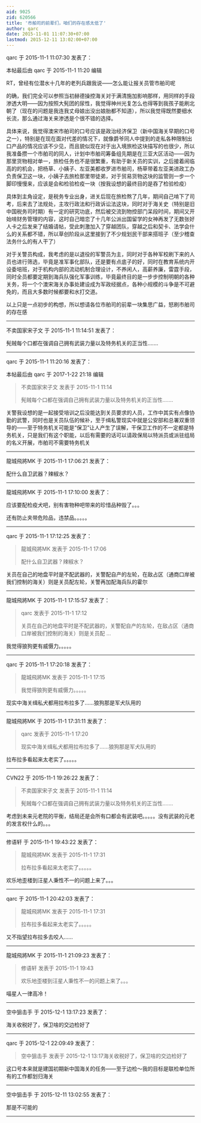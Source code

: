 ```yaml
---
aid: 9025
zid: 620566
title: '市舶司的前辈们，咱们的存在感太低了'
author: qarc
date: 2015-11-01 11:07:30+07:00
lastmod: 2015-12-11 13:02:00+07:00
---
```


qarc 于 2015-11-1 11:07:30 发表了：

本帖最后由 qarc 于 2015-11-1 11:20 编辑 

RT，曾经有位潜水十几年的老列兵跟我说——怎么能让报关员管市舶司呢

的确，我们完全可以参照当初赫德操控海关对于满清施加影响那样，用同样的手段渗透大明——因为按照大髡团的尿性，我觉得神州光复怎么也得等到我孩子能刷北朝了（现在的问题是我连我丈母娘出没出娘胎都不知道），所以我觉得既然要细水长流，那么通过海关来渗透是个很不错的选择。

具体来说，我觉得澳宋市舶司的口号应该是政治经济保卫（新中国海关早期的口号之一），特别是在现在面对代差的情况下，就像爵爷同人中提到的走私各种限制出口产品的情况应该不少见，而且貌似现在对于出入境旅检这块描写的也很少，所以我准备攒一个市舶司的同人，计划中市舶司筹备组先期是在三亚大区活动——因为那里货物相对单一，旅检任务也不是很繁重，有助于新关员的实训，之后接着闹临高的的机会，把杨草、小姨子、左亚美都收罗进市舶司，杨草带着左亚美进政工办负责保卫这一块，小姨子去旅检那里带徒弟，对于贸易货物这块的监管则一步一个脚印慢慢来，应该是会和检验检疫一块（按我设想的最终目的是吞了检验检疫）

具体到主角设定，是税务专业出身，进关后现在旅检熬了几年，期间自己啃下了司考，后来去了法规处，主攻行政法和行政诉讼法这块，同时对于海关史（特别是旧中国税务司时期）有一定的研究功底，然后被交流到物控部门呆段时间，期间又开始啃财务管理的内容，这时自己暗恋了十几年公派出国留学的女神再发了无数张好人卡之后发来了结婚请帖，受此刺激加入了穿越团队，穿越之后和契卡、法学会什么的关系都不错，所以草创阶段从这里接到了不少规划民干部来搭班子（至少稽查法务什么的有人干了）

对于关警员构成，我考虑的是以退役的军警员为主，同时对于各种军校刷下来的人员也进行筛选，毕竟是准军事化部队，还是要有点底子的好，同时在教育系统内开设委培班，对于机构内部的流动机制合理设计，不养闲人，高薪养廉，雷霆手段，同时全员都要定期到海兵队强化军事训练，毕竟最终目的是一步步控制明朝的各种关务，将一个个澳宋海关办事处建设成为军政经据点，各种小规模的斗争是不可避免的，而且大多数时候都要和水打交道。

以上只是一点初步的构想，所以想请各位市舶司的前辈一块集思广益，怒刷市舶司的存在感

---------

不卖国家宋子文 于 2015-11-1 11:14:51 发表了：

髡贼每个口都在强调自己拥有武装力量以及特务机关的正当性.......

---------

qarc 于 2015-11-1 11:20:16 发表了：

本帖最后由 qarc 于 2017-1-22 21:18 编辑 


> 
> 不卖国家宋子文 发表于 2015-11-1 11:14
> 
> 髡贼每个口都在强调自己拥有武装力量以及特务机关的正当性.......



关警我设想的是一起接受培训之后没能达到关员要求的人员，工作中其实有点像协勤的武警，同时也是关员队伍的候补，至于缉私警现实中就是公安部和总署双重领导的——至于特务机关可能是“保卫”让人产生了误解，干保卫工作的不一定都是特务机关，只是我们有这个职能，以后有需要的话可以请政保局以特派员或派驻组局的名义开展，市舶司不需要特务机关

---------

龍城飛將MK 于 2015-11-1 17:06:21 发表了：

配什么自卫武器？辣椒水？

---------

龍城飛將MK 于 2015-11-1 17:10:00 发表了：

应该要配检疫犬吧，别有害物种吧带来的珍惜品种毁了。。。

还有防止夹带危险品，违禁品。。。。。

---------

qarc 于 2015-11-1 17:12:25 发表了：

> 龍城飛將MK 发表于 2015-11-1 17:06
> 
> 配什么自卫武器？辣椒水？



关员在自己的地盘平时是不配武器的，关警配自产的左轮，在敌占区（通商口岸被我们控制的海关）则是关员配左轮，关警再加配海兵队的霍尔

---------

龍城飛將MK 于 2015-11-1 17:15:57 发表了：

> qarc 发表于 2015-11-1 17:12
> 
> 关员在自己的地盘平时是不配武器的，关警配自产的左轮，在敌占区（通商口岸被我们控制的海关）则是关员配 ...



我觉得狼狗更有威慑力。。。。。

---------

qarc 于 2015-11-1 17:20:18 发表了：

> 龍城飛將MK 发表于 2015-11-1 17:15
> 
> 我觉得狼狗更有威慑力。。。。。



现实中海关缉私犬都用拉布拉多了……狼狗那是军犬队用的

---------

龍城飛將MK 于 2015-11-1 17:31:11 发表了：

> qarc 发表于 2015-11-1 17:20
> 
> 现实中海关缉私犬都用拉布拉多了……狼狗那是军犬队用的



拉布拉多看起来太老实了。。。。。

---------

CVN22 于 2015-11-1 19:26:22 发表了：

> 不卖国家宋子文 发表于 2015-11-1 11:14
> 
> 髡贼每个口都在强调自己拥有武装力量以及特务机关的正当性.......



考虑到未来元老院的平衡，结局还是会所有口都会有武装吧。。。。。没有武装的元老的发言权什么的。。。

---------

修语轩 于 2015-11-1 19:43:22 发表了：

> 龍城飛將MK 发表于 2015-11-1 17:31
> 
> 拉布拉多看起来太老实了。。。。。



欢乐地歪楼到汪星人秉性不一的问题上来了。。。

---------

qarc 于 2015-11-1 20:42:03 发表了：

> 龍城飛將MK 发表于 2015-11-1 17:31
> 
> 拉布拉多看起来太老实了。。。。。



又不指望拉布拉多去咬人……

---------

龍城飛將MK 于 2015-11-1 21:09:23 发表了：

> 修语轩 发表于 2015-11-1 19:43
> 
> 欢乐地歪楼到汪星人秉性不一的问题上来了。。。



喵星人一律高冷！

---------

空中狙击手 于 2015-12-1 13:17:23 发表了：

海关收税好了，保卫啥的交边检好了

---------

qarc 于 2015-12-1 22:09:49 发表了：

> 空中狙击手 发表于 2015-12-1 13:17海关收税好了，保卫啥的交边检好了



这口号本来就是建国初期新中国海关的任务——至于边检～我的目标是联检单位所有的工作都划归海关

---------

空中狙击手 于 2015-12-11 13:02:55 发表了：

那是不可能的

---------

